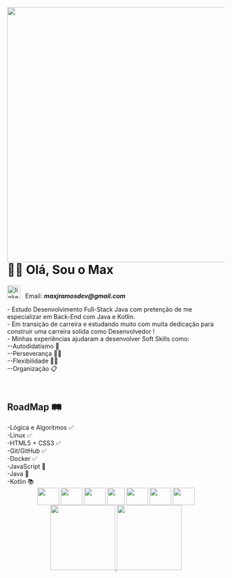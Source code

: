 <img align="right" height="590em" src="https://raw.githubusercontent.com/gist/maxjdev/6664d36b09e54f691cd923e5479b54fc/raw/d93c806a17d54695d3ec4df29ba86b0afbd182bc/cardreadme.svg" />

<h1 align="left">👋🏽 Olá, Sou o Max</h1>
<a target="_blank" href="https://www.linkedin.com/in/maxramosdev/"><img width="30px" src="https://cdn.jsdelivr.net/gh/devicons/devicon/icons/linkedin/linkedin-original.svg" alt="linkedin icon" /></a>&nbsp;&nbsp;
Email: <strong style="text-align: center;" ><em>maxjramosdev@gmail.com</em></strong>
<p>- Estudo Desenvolvimento Full-Stack Java com pretenção de me especializar em Back-End com Java e Kotlin.<br>
- Em transição de carreira e estudando muito com muita dedicação para construir uma carreira solida como Desenvolvedor !<br>
- Minhas experiências ajudaram a desenvolver Soft Skills como:<br>
--Autodidatismo 🧠<br>
--Perseverança 💪🏽<br>
--Flexibilidade 🙇🏽 <br>
--Organização 📋</p>
<br>
<p><h2>RoadMap 🛤</h2>
-Lógica e Algoritmos ✅<br>
-Linux ✅<br>
-HTML5 + CSS3 ✅<br>
-Git/GitHub ✅<br>
-Docker ✅<br>
-JavaScript 📖<br>
-Java 📖<br>
-Kotlin 📚<br>

<div align="center">
  <img align="center" width="50px" height="40px" src="https://cdn.jsdelivr.net/gh/devicons/devicon/icons/linux/linux-original.svg" />
  <img align="center" width="50px" height="40px" src="https://cdn.jsdelivr.net/gh/devicons/devicon/icons/html5/html5-original.svg" />
  <img align="center" width="50px" height="40px" src="https://cdn.jsdelivr.net/gh/devicons/devicon/icons/css3/css3-original.svg" />
  <img align="center" wight="50px" height="40px" src="https://cdn.jsdelivr.net/gh/devicons/devicon/icons/git/git-original.svg" />
  <img align="center" width="50px" height="40px" src="https://cdn.jsdelivr.net/gh/devicons/devicon/icons/docker/docker-plain.svg" />
  <img align="center" width="50px" height="40px" src="https://cdn.jsdelivr.net/gh/devicons/devicon/icons/javascript/javascript-original.svg" />
  <img align="center" width="50px" height="40px" src="https://cdn.jsdelivr.net/gh/devicons/devicon/icons/java/java-original.svg" /><br>

<div align="center">
  <a href="https://github.com/maxjdev">
  <img height="150em" src="https://github-readme-stats.vercel.app/api?username=maxjdev&show_icons=true&theme=dark&include_all_commits=true&count_private=true"/>
  <img height="150em" src="https://github-readme-stats.vercel.app/api/top-langs/?username=maxjdev&layout=compact&langs_count=7&theme=dark"/>
</div><br>
